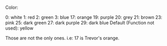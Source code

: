 Color:

0: white
1: red
2: green
3: blue
17: orange
19: purple
20: grey
21: brown
23: pink
25: dark green
27: dark purple
29: dark blue
Default (Function not used): yellow

Those are not the only ones. i.e: 17 is Trevor's orange.